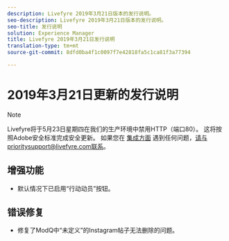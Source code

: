 ```yaml
---
description: Livefyre 2019年3月21日版本的发行说明。
seo-description: Livefyre 2019年3月21日版本的发行说明。
seo-title: 发行说明
solution: Experience Manager
title: Livefyre 2019年3月21日发行说明
translation-type: tm+mt
source-git-commit: 8dfd0ba4f1c0097f7e42818fa5c1ca81f3a77394

---
```



# 2019年3月21日更新的发行说明

>[!NOTE]
>
>Livefyre将于5月23日星期四在我们的生产环境中禁用HTTP（端口80）。  这将按照Adobe安全标准完成安全更新。  如果您在 [集成方面](mailto:prioritysupport@livefyre.com) 遇到任何问题，请与prioritysupport@livefyre.com联系。

## 增强功能

* 默认情况下已启用“行动动员”按钮。


## 错误修复

* 修复了ModQ中“未定义”的Instagram帖子无法删除的问题。
